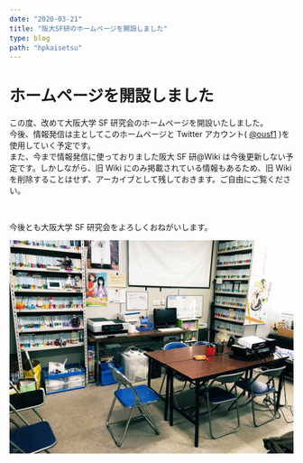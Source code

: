 ```yaml
---
date: "2020-03-21"
title: "阪大SF研のホームページを開設しました"
type: blog
path: "hpkaisetsu"
---
```


# ホームページを開設しました

この度、改めて大阪大学 SF 研究会のホームページを開設いたしました。  
今後、情報発信は主としてこのホームページと Twitter アカウント( [@ousf1](https://twitter.com/ousf1) )を使用していく予定です。  
また、今まで情報発信に使っておりました阪大 SF 研@Wiki は今後更新しない予定です。しかしながら、旧 Wiki にのみ掲載されている情報もあるため、旧 Wiki を削除することはせず、アーカイブとして残しておきます。ご自由にご覧ください。

<br>

今後とも大阪大学 SF 研究会をよろしくおねがいします。

![pic1](./pic1.jpg)
